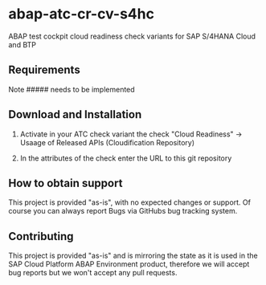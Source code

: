 # abap-atc-cr-cv-s4hc
ABAP test cockpit cloud readiness check variants for SAP S/4HANA Cloud and BTP

## Requirements

Note ##### needs to be implemented

## Download and Installation

1. Activate in your ATC check variant the check "Cloud Readiness" -> Usaage of Released APIs (Cloudification Repository)

2. In the attributes of the check enter the URL to this git repository


## How to obtain support
This project is provided "as-is", with no expected changes or support. Of course you can always report Bugs via GitHubs bug tracking system.

## Contributing
This project is provided "as-is" and is mirroring the state as it is used in the SAP Cloud Platform ABAP Environment product, therefore we will accept bug reports but we won't accept any pull requests.
